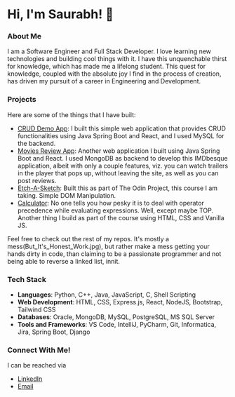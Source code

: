 # Hi, I'm Saurabh! 👋

### About Me
I am a Software Engineer and Full Stack Developer. I love learning new technologies and building cool things with it. I have this unquenchable thirst for knowledge, which has made me a lifelong student. This quest for knowledge, coupled with the absolute joy I find in the process of creation, has driven my pursuit of a career in Engineering and Development. 

### Projects
Here are some of the things that I have built:
- [CRUD Demo App](https://www.github.com/saurxbh/crud-demo): I built this simple web application that provides CRUD functionalities using Java Spring Boot and React, and I used MySQL for the backend.
- [Movies Review App](https://www.github.com/saurxbh/movies-review): Another web application I built using Java Spring Boot and React. I used MongoDB as backend to develop this IMDbesque application, albeit with only a couple features, viz. you can watch trailers in the player that pops up, without leaving the site, as well as you can post reviews.
- [Etch-A-Sketch](https://www.github.com/saurxbh/etch-a-sketch): Built this as part of The Odin Project, this course I am taking. Simple DOM Manipulation.
- [Calculator](https://www.github.com/saurxbh/calculator): No one tells you how pesky it is to deal with operator precedence while evaluating expressions. Well, except maybe TOP. Another thing I build as part of the course using HTML, CSS and Vanilla JS.

Feel free to check out the rest of my repos. It's mostly a mess(But_It's_Honest_Work.jpg), but rather make a mess getting your hands dirty in code, than claiming to be a passionate programmer and not being able to reverse a linked list, innit.

### Tech Stack  
- **Languages**: Python, C++, Java, JavaScript, C, Shell Scripting
- **Web Development**: HTML, CSS, Express.js, React, NodeJS, Bootstrap, Tailwind CSS
- **Databases**: Oracle, MongoDB, MySQL, PostgreSQL, MS SQL Server
- **Tools and Frameworks**: VS Code, IntelliJ, PyCharm, Git, Informatica, Jira, Spring Boot, Django

### Connect With Me!
I can be reached via
- [LinkedIn](https://www.linkedin.com/in/saurxbh)  
- [Email](mailto:kalelkarsaurabh@gmail.com)

